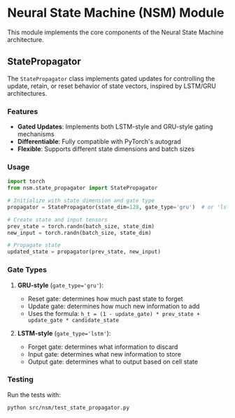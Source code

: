 # Neural State Machine (NSM) Module

This module implements the core components of the Neural State Machine architecture.

## StatePropagator

The `StatePropagator` class implements gated updates for controlling the update, retain, or reset behavior of state vectors, inspired by LSTM/GRU architectures.

### Features

- **Gated Updates**: Implements both LSTM-style and GRU-style gating mechanisms
- **Differentiable**: Fully compatible with PyTorch's autograd
- **Flexible**: Supports different state dimensions and batch sizes

### Usage

```python
import torch
from nsm.state_propagator import StatePropagator

# Initialize with state dimension and gate type
propagator = StatePropagator(state_dim=128, gate_type='gru')  # or 'lstm'

# Create state and input tensors
prev_state = torch.randn(batch_size, state_dim)
new_input = torch.randn(batch_size, state_dim)

# Propagate state
updated_state = propagator(prev_state, new_input)
```

### Gate Types

1. **GRU-style** (`gate_type='gru'`):
   - Reset gate: determines how much past state to forget
   - Update gate: determines how much new information to add
   - Uses the formula: `h_t = (1 - update_gate) * prev_state + update_gate * candidate_state`

2. **LSTM-style** (`gate_type='lstm'`):
   - Forget gate: determines what information to discard
   - Input gate: determines what new information to store
   - Output gate: determines what to output based on cell state

### Testing

Run the tests with:
```bash
python src/nsm/test_state_propagator.py
```